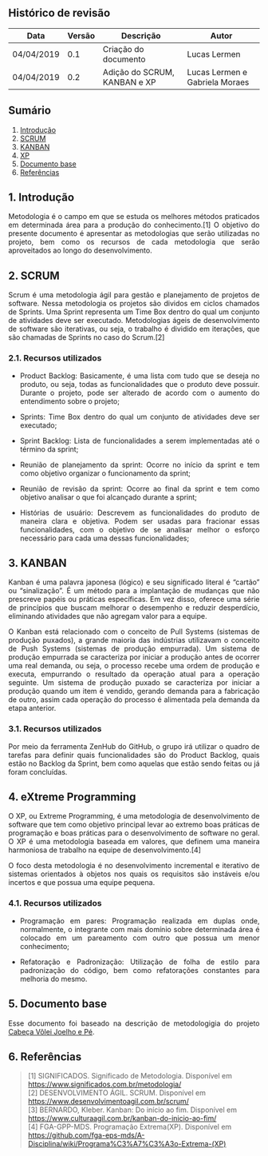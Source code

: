 ## Histórico de revisão
| Data | Versão | Descrição | Autor |
|-|-|-|-|
| 04/04/2019 | 0.1 | Criação do documento | Lucas Lermen |
| 04/04/2019 | 0.2 | Adição do SCRUM, KANBAN e XP | Lucas Lermen e Gabriela Moraes |

## Sumário

1. [Introdução](#_1-introdução)
2. [SCRUM](#_2-scrum)
3. [KANBAN](#_3-kanban)
4. [XP](#_4-extreme-programming)
5. [Documento base](#_5-documento-base)
6. [Referências](#_6-referências)


## 1. Introdução

<p align="justify">Metodologia é o campo em que se estuda os melhores métodos praticados em determinada área para a produção do conhecimento.[1] O objetivo do presente documento é apresentar as metodologias que serão utilizadas no projeto, bem como os recursos de cada metodologia que serão aproveitados ao longo do desenvolvimento.</p>

## 2. SCRUM

<p align="justify">Scrum é uma metodologia ágil para gestão e planejamento de projetos de software. Nessa metodologia os projetos são dividos em ciclos chamados de Sprints. Uma Sprint representa um Time Box dentro do qual um conjunto de atividades deve ser executado. Metodologias ágeis de desenvolvimento de software são iterativas, ou seja, o trabalho é dividido em iterações, que são chamadas de Sprints no caso do Scrum.[2]</p>

### 2.1. Recursos utilizados

- <p align="justify">Product Backlog: Basicamente, é uma lista com tudo que se deseja no produto, ou seja, todas as funcionalidades que o produto deve possuir. Durante o projeto, pode ser alterado de acordo com o aumento do entendimento sobre o projeto;
- <p align="justify">Sprints: Time Box dentro do qual um conjunto de atividades deve ser executado;
- <p align="justify">Sprint Backlog: Lista de funcionalidades a serem implementadas até o término da sprint;
- <p align="justify">Reunião de planejamento da sprint: Ocorre no início da sprint e tem como objetivo organizar o funcionamento da sprint;
- <p align="justify">Reunião de revisão da sprint: Ocorre ao final da sprint e tem como objetivo analisar o que foi alcançado durante a sprint;
- <p align="justify">Histórias de usuário: Descrevem as funcionalidades do produto de maneira clara e objetiva. Podem ser usadas para fracionar essas funcionalidades, com o objetivo de se analisar melhor o esforço necessário para cada uma dessas funcionalidades;

## 3. KANBAN

<p align="justify">Kanban é uma palavra japonesa (lógico) e seu significado literal é “cartão” ou “sinalização”. É um método para a implantação de mudanças que não prescreve papéis ou práticas específicas. Em vez disso, oferece uma série de princípios que buscam melhorar o desempenho e reduzir desperdício, eliminando atividades que não agregam valor para a equipe.

<p align="justify">O Kanban está relacionado com o conceito de Pull Systems (sistemas de produção puxados), a grande maioria das indústrias utilizavam o conceito de Push Systems (sistemas de produção empurrada). Um sistema de produção empurrada se caracteriza por iniciar a produção antes de ocorrer uma real demanda, ou seja, o processo recebe uma ordem de produção e executa, empurrando o resultado da operação atual para a operação seguinte. Um sistema de produção puxado se caracteriza por iniciar a produção quando um item é vendido, gerando demanda para a fabricação de outro, assim cada operação do processo é alimentada pela demanda da etapa anterior.

### 3.1. Recursos utilizados

<p align="justify">Por meio da ferramenta ZenHub do GitHub, o grupo irá utilizar o quadro de tarefas para definir quais funcionalidades são do Product Backlog, quais estão no Backlog da Sprint, bem como aquelas que estão sendo feitas ou já foram concluídas.</p>

## 4. eXtreme Programming

<p align="justify">O XP, ou Extreme Programming, é uma metodologia de desenvolvimento de software que tem como objetivo principal levar ao extremo boas práticas de programação e boas práticas para o desenvolvimento de software no geral. O XP é uma metodologia baseada em valores, que definem uma maneira harmoniosa de trabalho na equipe de desenvolvimento.[4]

<p align="justify">O foco desta metodologia é no desenvolvimento incremental e iterativo de sistemas orientados à objetos nos quais os requisitos são instáveis e/ou incertos e que possua uma equipe pequena.

### 4.1. Recursos utilizados
- <p align="justify">Programação em pares: Programação realizada em duplas onde, normalmente, o integrante com mais domínio sobre determinada área é colocado em um pareamento com outro que possua um menor conhecimento;
- <p align="justify">Refatoração e Padronização: Utilização de folha de estilo para padronização do código, bem como refatorações constantes para melhoria do mesmo.

## 5. Documento base

<p align="justify">Esse documento foi baseado na descrição de metodologigia do projeto <a href=https://github.com/2018-2-Desenho/CabecaVoleiJoelhoPe/wiki/Descri%C3%A7%C3%A3o-da-metodologia> Cabeça Vôlei Joelho e Pé</a>.

## 6. Referências

>[1] SIGNIFICADOS. Significado de Metodologia. Disponível em https://www.significados.com.br/metodologia/  
>[2] DESENVOLVIMENTO ÁGIL. SCRUM. Disponível em https://www.desenvolvimentoagil.com.br/scrum/  
>[3] BERNARDO, Kleber. Kanban: Do início ao fim. Disponível em https://www.culturaagil.com.br/kanban-do-inicio-ao-fim/  
>[4] FGA-GPP-MDS. Programação Extrema(XP). Disponível em https://github.com/fga-eps-mds/A-Disciplina/wiki/Programa%C3%A7%C3%A3o-Extrema-(XP)  